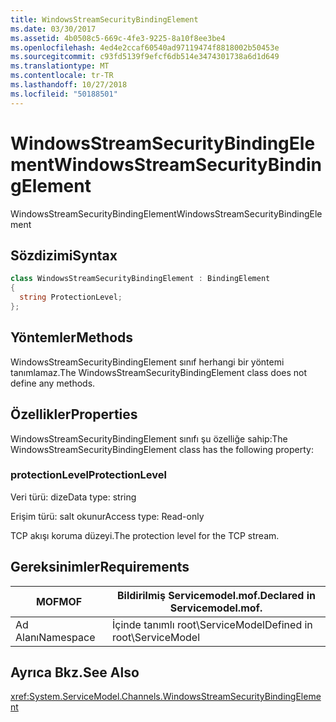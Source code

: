 ```yaml
---
title: WindowsStreamSecurityBindingElement
ms.date: 03/30/2017
ms.assetid: 4b0508c5-669c-4fe3-9225-8a10f8ee3be4
ms.openlocfilehash: 4ed4e2ccaf60540ad97119474f8818002b50453e
ms.sourcegitcommit: c93fd5139f9efcf6db514e3474301738a6d1d649
ms.translationtype: MT
ms.contentlocale: tr-TR
ms.lasthandoff: 10/27/2018
ms.locfileid: "50188501"
---
```

# <a name="windowsstreamsecuritybindingelement"></a><span data-ttu-id="a4200-102">WindowsStreamSecurityBindingElement</span><span class="sxs-lookup"><span data-stu-id="a4200-102">WindowsStreamSecurityBindingElement</span></span>
<span data-ttu-id="a4200-103">WindowsStreamSecurityBindingElement</span><span class="sxs-lookup"><span data-stu-id="a4200-103">WindowsStreamSecurityBindingElement</span></span>  
  
## <a name="syntax"></a><span data-ttu-id="a4200-104">Sözdizimi</span><span class="sxs-lookup"><span data-stu-id="a4200-104">Syntax</span></span>  
  
```csharp
class WindowsStreamSecurityBindingElement : BindingElement  
{  
  string ProtectionLevel;  
};  
```  
  
## <a name="methods"></a><span data-ttu-id="a4200-105">Yöntemler</span><span class="sxs-lookup"><span data-stu-id="a4200-105">Methods</span></span>  
 <span data-ttu-id="a4200-106">WindowsStreamSecurityBindingElement sınıf herhangi bir yöntemi tanımlamaz.</span><span class="sxs-lookup"><span data-stu-id="a4200-106">The WindowsStreamSecurityBindingElement class does not define any methods.</span></span>  
  
## <a name="properties"></a><span data-ttu-id="a4200-107">Özellikler</span><span class="sxs-lookup"><span data-stu-id="a4200-107">Properties</span></span>  
 <span data-ttu-id="a4200-108">WindowsStreamSecurityBindingElement sınıfı şu özelliğe sahip:</span><span class="sxs-lookup"><span data-stu-id="a4200-108">The WindowsStreamSecurityBindingElement class has the following property:</span></span>  
  
### <a name="protectionlevel"></a><span data-ttu-id="a4200-109">protectionLevel</span><span class="sxs-lookup"><span data-stu-id="a4200-109">ProtectionLevel</span></span>  
 <span data-ttu-id="a4200-110">Veri türü: dize</span><span class="sxs-lookup"><span data-stu-id="a4200-110">Data type: string</span></span>  
  
 <span data-ttu-id="a4200-111">Erişim türü: salt okunur</span><span class="sxs-lookup"><span data-stu-id="a4200-111">Access type: Read-only</span></span>  
  
 <span data-ttu-id="a4200-112">TCP akışı koruma düzeyi.</span><span class="sxs-lookup"><span data-stu-id="a4200-112">The protection level for the TCP stream.</span></span>  
  
## <a name="requirements"></a><span data-ttu-id="a4200-113">Gereksinimler</span><span class="sxs-lookup"><span data-stu-id="a4200-113">Requirements</span></span>  
  
|<span data-ttu-id="a4200-114">MOF</span><span class="sxs-lookup"><span data-stu-id="a4200-114">MOF</span></span>|<span data-ttu-id="a4200-115">Bildirilmiş Servicemodel.mof.</span><span class="sxs-lookup"><span data-stu-id="a4200-115">Declared in Servicemodel.mof.</span></span>|  
|---------|-----------------------------------|  
|<span data-ttu-id="a4200-116">Ad Alanı</span><span class="sxs-lookup"><span data-stu-id="a4200-116">Namespace</span></span>|<span data-ttu-id="a4200-117">İçinde tanımlı root\ServiceModel</span><span class="sxs-lookup"><span data-stu-id="a4200-117">Defined in root\ServiceModel</span></span>|  
  
## <a name="see-also"></a><span data-ttu-id="a4200-118">Ayrıca Bkz.</span><span class="sxs-lookup"><span data-stu-id="a4200-118">See Also</span></span>  
 <xref:System.ServiceModel.Channels.WindowsStreamSecurityBindingElement>
